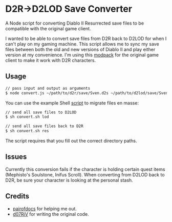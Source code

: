 # D2R->D2LOD Save Converter

A Node script for converting Diablo II Resurrected save files to be compatible with the original game client.

I wanted to be able to convert save files from D2R back to D2LOD for when I can't play on my gaming machine.  This script allows me to sync my save files between both the old and new versions of Diablo II and play either version at my convenience.  I'm using this [modpack](https://github.com/whipowill/d2r-lite) for the original game client to make it work with D2R characters.

## Usage

```bash
// pass input and output as arguments
$ node convert.js ~/path/to/d2r/save/Sven.d2s ~/path/to/d2lod/save/Sven.d2s
```

You can use the example Shell [script](https://github.com/whipowill/node-d2s-converter/blob/master/examples/all.sh) to migrate files en masse:

```bash
// send all save files to D2LOD
$ sh convert.sh lod

// send all save files back to D2R
$ sh convert.sh res
```

The script requires that you fill out the correct directory paths.

## Issues

Currently this conversion fails if the character is holding certain quest items (Mephisto's Soulstone, Inifus Scroll).  When converting from D2LOD back to D2R, be sure your character is looking at the personal stash.

## Credits

- [pairofdocs](https://github.com/pairofdocs) for helping me out.
- [d07RiV](https://github.com/d07RiV/d07riv.github.io) for writing the original code.